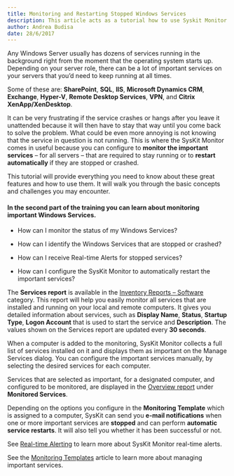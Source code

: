 ```yaml
---
title: Monitoring and Restarting Stopped Windows Services
description: This article acts as a tutorial how to use Syskit Monitor to monitor important services for all servers and restart those services automatically if they stop or crash. 
author: Andrea Budisa
date: 28/6/2017
---
```

Any Windows Server usually has dozens of services running in the background right from the moment that the operating system starts up. Depending on your server role, there can be a lot of important services on your servers that you’d need to keep running at all times.

Some of these are: **SharePoint**, **SQL**, **IIS**, **Microsoft Dynamics CRM**, **Exchange**, **Hyper-V**, **Remote Desktop Services**, **VPN**, and **Citrix XenApp/XenDesktop**. 

It can be very frustrating if the service crashes or hangs after you leave it unattended because it will then have to stay that way until you come back to solve the problem. What could be even more annoying is not knowing that the service in question is not running. This is where the SysKit Monitor comes in useful because you can configure to **monitor the important services** – for all servers – that are required to stay running or to **restart automatically** if they are stopped or crashed.

This tutorial will provide everything you need to know about these great features and how to use them. It will walk you through the basic concepts and challenges you may encounter.

#### In the second part of the training you can learn about monitoring important Windows Services.
* How can I monitor the status of my Windows Services?

* How can I identify the Windows Services that are stopped or crashed?

* How can I receive Real-time Alerts for stopped services?

* How can I configure the SysKit Monitor to automatically restart the important services?

The **Services report** is available in the [Inventory Reports – Software](#internal/get-to-know-syskit-monitor/reports/inventory-reports/hardware-and-software) category. This report will help you easily monitor all services that are installed and running on your local and remote computers. It gives you detailed information about services, such as **Display Name**, **Status**, **Startup Type**, **Logon Account** that is used to start the service and **Description**. The values shown on the Services report are updated every **30 seconds**.

When a computer is added to the monitoring, SysKit Monitor collects a full list of services installed on it and displays them as important on the Manage Services dialog. You can configure the important services manually, by selecting the desired services for each computer.

Services that are selected as important, for a designated computer, and configured to be monitored, are displayed in the [Overview report](#internal/get-to-know-syskit-monitor/reports/performance-reports/computer-performance) under **Monitored Services**.

Depending on the options you configure in the **Monitoring Template** which is assigned to a computer, SysKit can send you **e-mail notifications** when one or more important services are **stopped** and can perform **automatic service restarts**. It will also tell you whether it has been successful or not.

See [Real-time Alerting](#internal/common-tasks/real-time-alerting) to learn more about SysKit Monitor real-time alerts.

See the [Monitoring Templates](#internal/get-to-know-syskit-monitor/administration/monitoring-templates) article to learn more about managing important services.